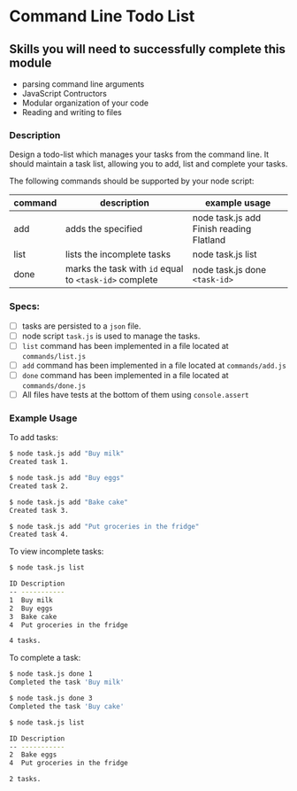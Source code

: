# Command Line Todo List

## Skills you will need to successfully complete this module

- parsing command line arguments
- JavaScript Contructors
- Modular organization of your code
- Reading and writing to files

### Description

Design a todo-list which manages your tasks from the command line. It should maintain a task list, allowing you to add, list and complete your tasks.

The following commands should be supported by your node script:

| command | description                                            | example usage                            |
|---------|--------------------------------------------------------|------------------------------------------|
| add     | adds the specified                                     | node task.js add Finish reading Flatland |
| list    | lists the incomplete tasks                             | node task.js list                        |
| done    | marks the task with `id` equal to `<task-id>` complete | node task.js done `<task-id>`            |


### Specs:
- [ ] tasks are persisted to a `json` file.
- [ ] node script `task.js` is used to manage the tasks.
- [ ] `list` command has been implemented in a file located at `commands/list.js`
- [ ] `add` command has been implemented in a file located at `commands/add.js`
- [ ] `done` command has been implemented in a file located at `commands/done.js`
- [ ] All files have tests at the bottom of them using `console.assert`

### Example Usage

To add tasks:
```bash
$ node task.js add "Buy milk"
Created task 1.

$ node task.js add "Buy eggs"
Created task 2.

$ node task.js add "Bake cake"
Created task 3.

$ node task.js add "Put groceries in the fridge"
Created task 4.
```

To view incomplete tasks:
```bash
$ node task.js list

ID Description
-- -----------
1  Buy milk
2  Buy eggs
3  Bake cake
4  Put groceries in the fridge

4 tasks.
```

To complete a task:
```bash
$ node task.js done 1
Completed the task 'Buy milk'

$ node task.js done 3
Completed the task 'Buy cake'

$ node task.js list

ID Description
-- -----------
2  Bake eggs
4  Put groceries in the fridge

2 tasks.
```


